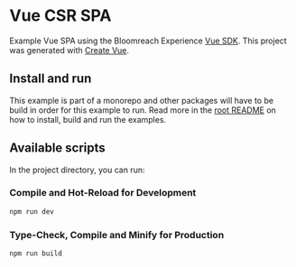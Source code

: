 # Vue CSR SPA
Example Vue SPA using the Bloomreach Experience [Vue SDK](https://www.npmjs.com/package/@bloomreach/vue-sdk).  This project was
generated with [Create Vue](https://github.com/vuejs/create-vue).

## Install and run

This example is part of a monorepo and other packages will have to be build in order for this example to run. Read more
in the [root README](../../README.md#development) on how to install, build and run the examples.

## Available scripts
In the project directory, you can run:

### Compile and Hot-Reload for Development

```sh
npm run dev
```

### Type-Check, Compile and Minify for Production

```sh
npm run build
```

